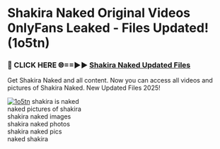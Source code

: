 # Shakira Naked Original Videos 0nlyFans Leaked - Files Updated! (1o5tn)

<h3>🔴 CLICK HERE 🌐==►► <a href="https://tinyurl.com/up5wt9bj" rel="nofollow">Shakira Naked Updated Files</a></h3>

Get Shakira Naked and all content. Now you can access all videos and pictures of Shakira Naked. New Updated Files 2025!

[![1o5tn](https://i.imgur.com/ABiUzMV.gif)](https://tinyurl.com/up5wt9bj)
shakira is naked<br>
naked pictures of shakira<br>
shakira naked images<br>
shakira naked photos<br>
shakira naked pics<br>
naked shakira